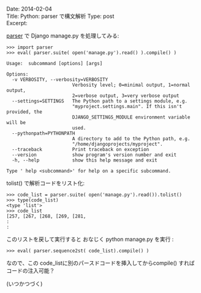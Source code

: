 Date: 2014-02-04  
Title:  Python: parser で構文解析
Type: post  
Excerpt:   


[parser](http://docs.python.org/2/library/parser.html) で Django manage.py を処理してみる:


    >>> import parser
    >>> eval( parser.suite( open('manage.py').read() ).compile() )
    
    Usage:  subcommand [options] [args]
    
    Options:
      -v VERBOSITY, --verbosity=VERBOSITY
                            Verbosity level; 0=minimal output, 1=normal output,
                            2=verbose output, 3=very verbose output
      --settings=SETTINGS   The Python path to a settings module, e.g.
                            "myproject.settings.main". If this isn't provided, the
                            DJANGO_SETTINGS_MODULE environment variable will be
                            used.
      --pythonpath=PYTHONPATH
                            A directory to add to the Python path, e.g.
                            "/home/djangoprojects/myproject".
      --traceback           Print traceback on exception
      --version             show program's version number and exit
      -h, --help            show this help message and exit
    
    Type ' help <subcommand>' for help on a specific subcommand.
    

tolist() で解析コードをリスト化:
    
    >>> code_list = parser.suite( open('manage.py').read()).tolist()
    >>> type(code_list)
    <type 'list'>
    >>> code_list
    [257, [267, [268, [269, [281, 
    :
    :

このリストを戻して実行すると おなじく python manage.py を実行 :

    >>> eval( parser.sequence2st( code_list).compile() )
    
    
なので、この code_listに別のパースドコードを挿入してからcompile() すればコードの注入可能？
    
(いつかつづく)
